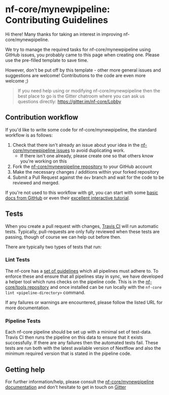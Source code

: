 # nf-core/mynewpipeline: Contributing Guidelines

Hi there! Many thanks for taking an interest in improving nf-core/mynewpipeline.

We try to manage the required tasks for nf-core/mynewpipeline using GitHub issues, you probably came to this page when creating one. Please use the pre-filled template to save time.

However, don't be put off by this template - other more general issues and suggestions are welcome! Contributions to the code are even more welcome ;)

> If you need help using or modifying nf-core/mynewpipeline then the best place to go is the Gitter chatroom where you can ask us questions directly: https://gitter.im/nf-core/Lobby

## Contribution workflow
If you'd like to write some code for nf-core/mynewpipeline, the standard workflow
is as follows:

1. Check that there isn't already an issue about your idea in the
   [nf-core/mynewpipeline issues](https://github.com/nf-core/mynewpipeline/issues) to avoid
   duplicating work.
    * If there isn't one already, please create one so that others know you're working on this
2. Fork the [nf-core/mynewpipeline repository](https://github.com/nf-core/mynewpipeline) to your GitHub account
3. Make the necessary changes / additions within your forked repository
4. Submit a Pull Request against the `dev` branch and wait for the code to be reviewed and merged.

If you're not used to this workflow with git, you can start with some [basic docs from GitHub](https://help.github.com/articles/fork-a-repo/) or even their [excellent interactive tutorial](https://try.github.io/).


## Tests
When you create a pull request with changes, [Travis CI](https://travis-ci.org/) will run automatic tests.
Typically, pull-requests are only fully reviewed when these tests are passing, though of course we can help out before then.

There are typically two types of tests that run:

### Lint Tests
The nf-core has a [set of guidelines](http://nf-co.re/guidelines) which all pipelines must adhere to.
To enforce these and ensure that all pipelines stay in sync, we have developed a helper tool which runs checks on the pipeline code. This is in the [nf-core/tools repository](https://github.com/nf-core/tools) and once installed can be run locally with the `nf-core lint <pipeline-directory>` command.

If any failures or warnings are encountered, please follow the listed URL for more documentation.

### Pipeline Tests
Each nf-core pipeline should be set up with a minimal set of test-data.
Travis CI then runs the pipeline on this data to ensure that it exists successfully.
If there are any failures then the automated tests fail.
These tests are run both with the latest available version of Nextflow and also the minimum required version that is stated in the pipeline code.

## Getting help
For further information/help, please consult the [nf-core/mynewpipeline documentation](https://github.com/nf-core/mynewpipeline#documentation) and don't hesitate to get in touch on [Gitter](https://gitter.im/nf-core/Lobby)

